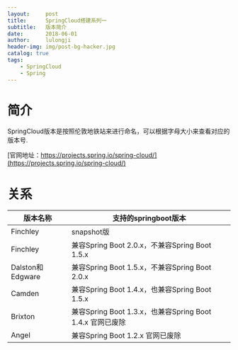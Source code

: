 ```yaml
---
layout:     post
title:      SpringCloud搭建系列一
subtitle:   版本简介
date:       2018-06-01
author:     lulongji
header-img: img/post-bg-hacker.jpg
catalog: true
tags:
    - SpringCloud
    - Spring
---
```



# 简介

SpringCloud版本是按照伦敦地铁站来进行命名，可以根据字母大小来查看对应的版本号.

[官网地址：https://projects.spring.io/spring-cloud/](https://projects.spring.io/spring-cloud/)

# 关系

| 版本名称     | 支持的springboot版本                                 |
| ---------------- | --------------------------------------------------------- |
| Finchley         | snapshot版                                               |
| Finchley         | 兼容Spring Boot 2.0.x，不兼容Spring Boot 1.5.x      |
| Dalston和Edgware | 兼容Spring Boot 1.5.x，不兼容Spring Boot 2.0.x      |
| Camden           | 兼容Spring Boot 1.4.x，也兼容Spring Boot 1.5.x      |
| Brixton          | 兼容Spring Boot 1.3.x，也兼容Spring Boot 1.4.x 官网已废除 |
| Angel            | 兼容Spring Boot 1.2.x 官网已废除                   |





